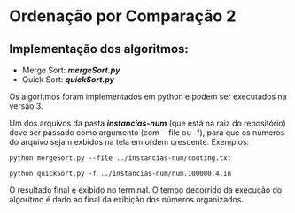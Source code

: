 # Ordenação por Comparação 2

## Implementação dos algoritmos:
- Merge Sort: ***mergeSort.py***
- Quick Sort: ***quickSort.py***

Os algoritmos foram implementados em python e podem ser executados na versão 3.

Um dos arquivos da pasta ***instancias-num*** (que está na raiz do repositório) deve ser passado como argumento (com --file ou -f), para que os números do arquivo sejam exbidos na tela em ordem crescente. Exemplos: 

`python mergeSort.py --file ../instancias-num/couting.txt`

`python quickSort.py -f ../instancias-num/num.100000.4.in`

O resultado final é exibido no terminal. 
O tempo decorrido da execução do algoritmo é dado ao final da exibição dos números organizados. 

